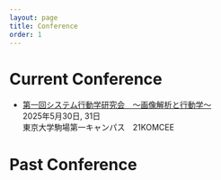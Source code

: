 ```yaml
---
layout: page
title: Conference
order: 1
---
```


# Current Conference
- [第一回システム行動学研究会　〜画像解析と行動学〜](/event/conference01.md)  
    2025年5月30日, 31日  
    東京大学駒場第一キャンパス　21KOMCEE  

# Past Conference